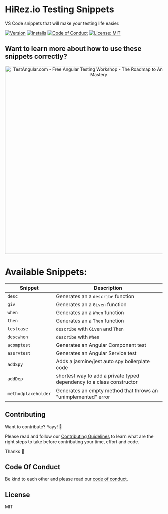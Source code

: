 # HiRez.io Testing Snippets

VS Code snippets that will make your testing life easier.

[![Version](https://vsmarketplacebadge.apphb.com/version/hirez.hirez-testing-snippets.svg)](https://marketplace.visualstudio.com/items?itemName=hirez.hirez-testing-snippets)
[![Installs](https://vsmarketplacebadge.apphb.com/installs-short/hirez.hirez-testing-snippets.svg)](https://marketplace.visualstudio.com/items?itemName=hirez.hirez-testing-snippets)
[![Code of Conduct](https://img.shields.io/badge/code%20of-conduct-ff69b4.svg?style=flat-square)](CODE_OF_CONDUCT.md)
[![License: MIT](https://img.shields.io/badge/License-MIT-green.svg)](https://opensource.org/licenses/MIT)

## Want to learn more about how to use these snippets correctly?

<div align="center">
  <a href="http://testangular.com/?utm_source=github&utm_medium=link&utm_campaign=vscode-testing-snippets">
    <img src="https://github.com/hirezio/vscode-testing-snippets/raw/master/assets/test-angular.jpg"
      alt="TestAngular.com - Free Angular Testing Workshop - The Roadmap to Angular Testing Mastery"
      width="600"
    />
  </a>
</div>


# Available Snippets:

| Snippet | Description |
| ------- | ----------|
| `desc` | Generates an a `describe` function |
| `giv` | Generates an a `Given` function |
| `when` | Generates an a `When` function |
| `then` | Generates an a `Then` function |
| `testcase` | `describe` with `Given` and `Then` |
| `descwhen` | `describe` with `When` |
| `acomptest` | Generates an Angular Component test |
| `aservtest` | Generates an Angular Service test |
| `addSpy` | Adds a jasmine/jest auto spy boilerplate code |
| `addDep` | shortest way to add a private typed dependency to a class constructor |
| `methodplaceholder` | Generates an empty method that throws an "unimplemented" error |



## Contributing

Want to contribute? Yayy! 🎉

Please read and follow our [Contributing Guidelines](CONTRIBUTING.md) to learn what are the right steps to take before contributing your time, effort and code.

Thanks 🙏

## Code Of Conduct

Be kind to each other and please read our [code of conduct](CODE_OF_CONDUCT.md).

## License

MIT
